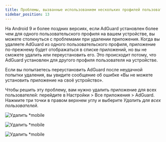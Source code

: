 ```yaml
---
title: Проблемы, вызванные использованием нескольких профилей пользователей
sidebar_position: 13
---
```


На Android 9 и более поздних версиях, если AdGuard установлен более чем для одного пользовательского профиля на вашем устройстве, вы можете столкнуться с проблемами при удалении приложения. Когда вы удаляете AdGuard из одного пользовательского профиля, приложение по-прежнему будет отображаться в списке приложений, но вы не сможете удалить или переустановить его. Это происходит потому, что AdGuard установлен для другого профиля пользователя на устройстве.

Если вы попытаетесь переустановить AdGuard после неудачной попытки удаления, вы увидите сообщение об ошибке «Вы не можете установить приложение на своё устройство».

Чтобы решить эту проблему, вам нужно удалить приложение для всех пользователей: перейдите в Настройки > Все приложения > AdGuard. Нажмите три точки в правом верхнем углу и выберите *Удалить для всех пользователей*.

![Удалить *mobile](https://cdn.adtidy.org/public/Adguard/kb/android/multiple_users/uninst_en.png)

![Удалить *mobile](https://cdn.adtidy.org/public/Adguard/kb/android/multiple_users/uninst2_en.png)

![Удалить *mobile](https://cdn.adtidy.org/content/kb/ad_blocker/android/solving_problems/multiple-profiles-issue/uninst3_en.png)